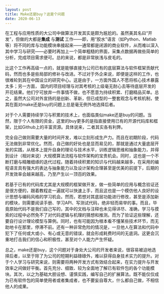 ```yaml
---
layout: post
title: Make还是buy？这是个问题
date: 2020-06-13
---
```


在工程与应用性质的大公司中做算法开发其实是颇为尴尬的。虽然美其名曰“开发”，但做的大都是**集成** 与**测试** 工作——即，用“胶水”语言（如Python、Matlab等）将不同的库与功能模块串接起来——通常都是闭源的商业软件，从而难以深入其中学习与研究——必要时再加上一个简单粗糙的界面，采集点数据再做些简单的分析，完成项目需求便可。总的来说，都是非常肤浅与皮毛的。

比这个工作再高级一点的，就是能够直接为公司已有的底层算法与软件框架贡献代码，然而也多是些局部的修补与改进。不过对于外企来说，即便是这样的工作，也很难轮到其在中国设立的研究中心。这是由于，一方面外国人不愿将核心技术暴露太多；另一方面， 国内的项目经理与对其考核的上级毫无耐心去等待底层开发的开花结果。他们宁可放弃一件事情不做，也不愿意为持续积累、打磨精品买单。总之，虽然大公司对外宣扬的是创新、革新，但已成型的一整套观念与考核机制，使其在面对make还是buy的问题上总是毫无例外地选择后者。

对于个人需要持续学习与积累的技术上，也面临类似make还是buy的问题。当然，限于个人有限的资金，这里的buy更多的是指直接使用已有的开源代码库和框架，比如Github上的丰富资源。具体说来，二者其实各有利弊。

完全自己做则需要大量的时间开发，难以立刻形成生产力。而且在初期阶段，代码无法做到非常优化。然而，自己做的好处也是显而易见的，那就是通过大量底层开发的实践，从根本上提升自身的理论与技术水平，训练逻辑思维和抽象能力，并得到设计（相对来说）大规模算法流程与软件架构的宝贵机会。同时，这也是一个不断打磨与精雕细琢的迭代过程。随着持续积累的知识与代码越来越多，在采用的编程语言具有强大的表达与抽象能力以及设计架构合理甚至是优美的前提下，后期的开发效率会越来越高，乃至产生以一顶百的效果。

若基于已有的代码库尤其是大规模的框架做开发，做一些简单的应用与概念验证还是很方便的，跟着教程走一遍就可以快速上手，而且这也是一个模仿他人良好的设计思想与编码风格的学习机会。然而，若想对其底层功能进行修改，甚至是添加新的模块，则需要阅读手册、学习API、写测试代码，绝非轻而易举的事。而且，毕竟原始代码不是我们自己写的，其中的文档与注释也未见得详尽、准确，学习与摸索的过程中必然免不了对代码逻辑与机理的猜想和推测。而为了验证这些理解，还要自行设计理论模型与算例。同时，也有可能因为根本看不懂某些技术环节，而无助地卡在那里，停滞不前。还有一种非常危险的情况是，一旦他人在算法和代码中犯下了任何或大或小、有心或无意的错误，就会形成耗费时间的无底洞。这更会沉重地打击我们的信心和积极性，甚至对个人能力产生怀疑。

总之，make还是buy，这个问题对于身处大公司的开发者来说，很容易被迫地选择后者，以至于除了为公司的短期利益碌碌外，难以获得自身技术实力的提升。对于个人学习与研究来说，则需要将两种开发方式有效结合起来，在实力提升与开发效率之间做好平衡。首先充分、细致、较为全面地了解已有软件包的各个功能模块。其次，以之为基础大胆设想、谨慎实践，编写自己的扩展算法。既不能仅仅成为已有软件包的简单使用者或者集成者，也不要妄自尊大，什么都自己做，不相信他人的成果。
